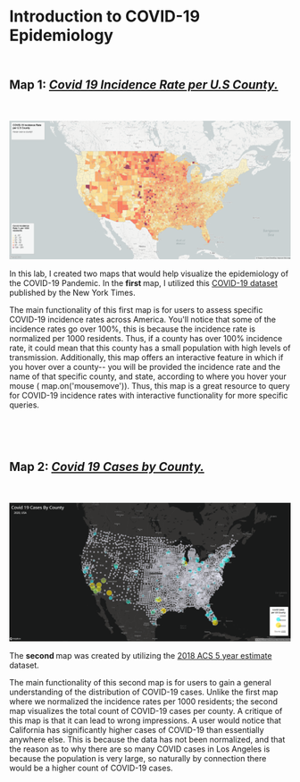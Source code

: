 <!DOCTYPE html>
<html>

<head>
    <h1> Introduction to COVID-19 Epidemiology</h1>
</head>




<body>
<h2><strong> Map 1:
<h5 style = "display:inline-block"> <a href = "https://tribiab.github.io/CovidMaps/map1.html"> Covid 19 Incidence Rate per U.S County. </a></h5></h1></strong>

<img src = "/img/scmap1.png" alt = "Map 1">
<p>In this lab, I created two maps that would help visualize the epidemiology of the COVID-19 Pandemic. In the <strong> first </strong> map, I utilized this <a href = "https://github.com/nytimes/covid-19-data/blob/43d32dde2f87bd4dafbb7d23f5d9e878124018b8/live/us-counties.csv"> COVID-19 dataset </a> published by the New York Times. <br>
<p>The main functionality of this first map is for users to assess specific COVID-19 incidence rates across America. You'll notice that some of the incidence rates go over 100%, this is because the incidence rate is normalized per 1000 residents. Thus, if a county has over 100% incidence rate, it could mean that this county has a small population with high levels of transmission. Additionally, this map offers an interactive feature in which if you hover over a county-- you will be provided the incidence rate and the name of that specific county, and state, according to where you hover your mouse ( map.on('mousemove')). Thus, this map is a great resource to query for COVID-19 incidence rates with interactive functionality for more specific queries. </p><br>




<h2><strong> Map 2: 
<h5 style = "display:inline-block"> <a href = "https://tribiab.github.io/CovidMaps/map2.html"> Covid 19 Cases by County. </a></h5></h1>
<img src = "/img/scmap2.png" alt = "Map 2"> </strong>

<p> The <strong> second </strong> map was created by utilizing the <a href = "https://data.census.gov/cedsci/table?g=0100000US%24050000&d=ACS%205-Year%20Estimates%20Data%20Profiles&tid=ACSDP5Y2018.DP05&hidePreview=true"> 2018 ACS 5 year estimate</a> dataset.</p>

<p> The main functionality of this second map is for users to gain a general understanding of the distribution of COVID-19 cases. Unlike the first map where we normalized the incidence rates per 1000 residents; the second map visualizes the total count of COVID-19 cases per county. A critique of this map is that it can lead to wrong impressions. A user would notice that California has significantly higher cases of COVID-19 than essentially anywhere else. This is because the data has not been normalized, and that the reason as to why there are so many COVID cases in Los Angeles is because the population is very large, so naturally by connection there would be a higher count of COVID-19 cases. 
</body>
</html>